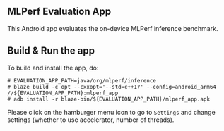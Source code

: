 ## MLPerf Evaluation App

This Android app evaluates the on-device MLPerf inference benchmark.

## Build & Run the app

To build and install the app, do:

```
# EVALUATION_APP_PATH=java/org/mlperf/inference
# blaze build -c opt --cxxopt='--std=c++17' --config=android_arm64 //${EVALUATION_APP_PATH}:mlperf_app
# adb install -r blaze-bin/${EVALUATION_APP_PATH}/mlperf_app.apk
```

Please click on the hamburger menu icon to go to `Settings` and change settings
(whether to use accelerator, number of threads).
